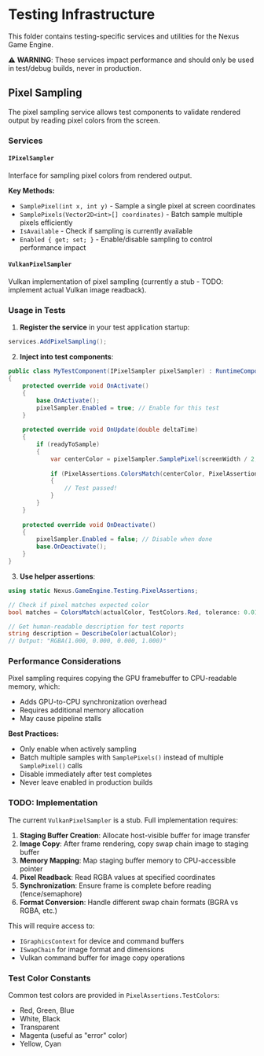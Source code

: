 # Testing Infrastructure

This folder contains testing-specific services and utilities for the Nexus Game Engine.

⚠️ **WARNING**: These services impact performance and should only be used in test/debug builds, never in production.

## Pixel Sampling

The pixel sampling service allows test components to validate rendered output by reading pixel colors from the screen.

### Services

#### `IPixelSampler`
Interface for sampling pixel colors from rendered output.

**Key Methods:**
- `SamplePixel(int x, int y)` - Sample a single pixel at screen coordinates
- `SamplePixels(Vector2D<int>[] coordinates)` - Batch sample multiple pixels efficiently
- `IsAvailable` - Check if sampling is currently available
- `Enabled { get; set; }` - Enable/disable sampling to control performance impact

#### `VulkanPixelSampler`
Vulkan implementation of pixel sampling (currently a stub - TODO: implement actual Vulkan image readback).

### Usage in Tests

1. **Register the service** in your test application startup:

```csharp
services.AddPixelSampling();
```

2. **Inject into test components**:

```csharp
public class MyTestComponent(IPixelSampler pixelSampler) : RuntimeComponent(), ITestComponent
{
    protected override void OnActivate()
    {
        base.OnActivate();
        pixelSampler.Enabled = true; // Enable for this test
    }
    
    protected override void OnUpdate(double deltaTime)
    {
        if (readyToSample)
        {
            var centerColor = pixelSampler.SamplePixel(screenWidth / 2, screenHeight / 2);
            
            if (PixelAssertions.ColorsMatch(centerColor, PixelAssertions.TestColors.Red))
            {
                // Test passed!
            }
        }
    }
    
    protected override void OnDeactivate()
    {
        pixelSampler.Enabled = false; // Disable when done
        base.OnDeactivate();
    }
}
```

3. **Use helper assertions**:

```csharp
using static Nexus.GameEngine.Testing.PixelAssertions;

// Check if pixel matches expected color
bool matches = ColorsMatch(actualColor, TestColors.Red, tolerance: 0.01f);

// Get human-readable description for test reports
string description = DescribeColor(actualColor);
// Output: "RGBA(1.000, 0.000, 0.000, 1.000)"
```

### Performance Considerations

Pixel sampling requires copying the GPU framebuffer to CPU-readable memory, which:
- Adds GPU-to-CPU synchronization overhead
- Requires additional memory allocation
- May cause pipeline stalls

**Best Practices:**
- Only enable when actively sampling
- Batch multiple samples with `SamplePixels()` instead of multiple `SamplePixel()` calls
- Disable immediately after test completes
- Never leave enabled in production builds

### TODO: Implementation

The current `VulkanPixelSampler` is a stub. Full implementation requires:

1. **Staging Buffer Creation**: Allocate host-visible buffer for image transfer
2. **Image Copy**: After frame rendering, copy swap chain image to staging buffer
3. **Memory Mapping**: Map staging buffer memory to CPU-accessible pointer
4. **Pixel Readback**: Read RGBA values at specified coordinates
5. **Synchronization**: Ensure frame is complete before reading (fence/semaphore)
6. **Format Conversion**: Handle different swap chain formats (BGRA vs RGBA, etc.)

This will require access to:
- `IGraphicsContext` for device and command buffers
- `ISwapChain` for image format and dimensions
- Vulkan command buffer for image copy operations

### Test Color Constants

Common test colors are provided in `PixelAssertions.TestColors`:
- Red, Green, Blue
- White, Black
- Transparent
- Magenta (useful as "error" color)
- Yellow, Cyan
